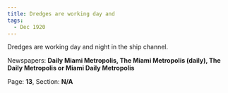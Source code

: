 ```yaml
---  
title: Dredges are working day and  
tags:  
  - Dec 1920  
---  
```

  
Dredges are working day and night in the ship channel.  
  
Newspapers: **Daily Miami Metropolis, The Miami Metropolis (daily), The Daily Metropolis or Miami Daily Metropolis**  
  
Page: **13**, Section: **N/A** 
